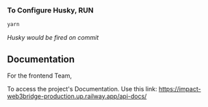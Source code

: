 ### To Configure Husky, RUN

```bash
yarn
```

_Husky would be fired on commit_

## Documentation

For the frontend Team,

To access the project's Documentation. Use this link:
<https://impact-web3bridge-production.up.railway.app/api-docs/>
